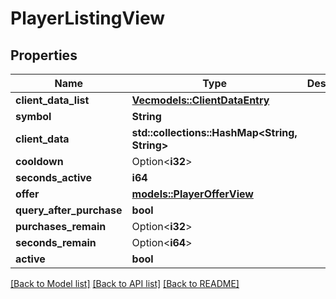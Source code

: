 # PlayerListingView

## Properties

Name | Type | Description | Notes
------------ | ------------- | ------------- | -------------
**client_data_list** | [**Vec<models::ClientDataEntry>**](ClientDataEntry.md) |  | 
**symbol** | **String** |  | 
**client_data** | **std::collections::HashMap<String, String>** |  | 
**cooldown** | Option<**i32**> |  | [optional]
**seconds_active** | **i64** |  | 
**offer** | [**models::PlayerOfferView**](PlayerOfferView.md) |  | 
**query_after_purchase** | **bool** |  | 
**purchases_remain** | Option<**i32**> |  | [optional]
**seconds_remain** | Option<**i64**> |  | [optional]
**active** | **bool** |  | 

[[Back to Model list]](../README.md#documentation-for-models) [[Back to API list]](../README.md#documentation-for-api-endpoints) [[Back to README]](../README.md)


